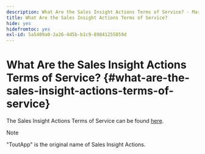 ```yaml
---
description: What Are the Sales Insight Actions Terms of Service? - Marketo Docs - Product Documentation
title: What Are the Sales Insight Actions Terms of Service?
hide: yes
hidefromtoc: yes
exl-id: 5a5409a0-2a26-4d5b-b1c9-89841255059d
---
```

# What Are the Sales Insight Actions Terms of Service? {#what-are-the-sales-insight-actions-terms-of-service}

The Sales Insight Actions Terms of Service can be found [here](https://documents.marketo.com/toutapp/terms).

>[!NOTE]
>
>"ToutApp" is the original name of Sales Insight Actions.
